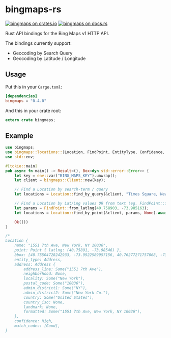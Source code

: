 bingmaps-rs
=============

[![bingmaps on crates.io](https://img.shields.io/crates/v/bingmaps.svg)](https://crates.io/crates/bingmaps)
[![bingmaps on docs.rs](https://docs.rs/bingmaps/badge.svg)](https://docs.rs/bingmaps)

Rust API bindings for the Bing Maps v1 HTTP API.

The bindings currently support:
 * Geocoding by Search Query
 * Geocoding by Latitude / Longitude

## Usage
Put this in your `Cargo.toml`:

```toml
[dependencies]
bingmaps = "0.4.0"
```

And this in your crate root:

```rust
extern crate bingmaps;
```

## Example
```rust
use bingmaps;
use bingmaps::locations::{Location, FindPoint, EntityType, Confidence, MatchCode};
use std::env;

#[tokio::main]
pub async fn main() -> Result<(), Box<dyn std::error::Error>> {
    let key = env::var("BING_MAPS_KEY").unwrap();
    let client = bingmaps::Client::new(key);

    // Find a Location by search-term / query
    let locations = Location::find_by_query(&client, "Times Square, New York", None).await?;

    // Find a Location by Lat/Lng values OR from text (eg. FindPoint::from_str("40.75890,-73.98516");)
    let params = FindPoint::from_latlng(40.758903, -73.985163);
    let locations = Location::find_by_point(&client, params, None).await?;

    Ok(())
}

/*
Location {
    name: "1551 7th Ave, New York, NY 10036",
    point: Point { latlng: (40.75891, -73.98546) },
    bbox: [40.75504728242933, -73.9922589957156, 40.76277271757068, -73.9786610042844],
    entity_type: Address,
    address: Address {
        address_line: Some("1551 7th Ave"),
        neighborhood: None,
        locality: Some("New York"),
        postal_code: Some("10036"),
        admin_district1: Some("NY"),
        admin_district2: Some("New York Co."),
        country: Some("United States"),
        country_iso: None,
        landmark: None,
        formatted: Some("1551 7th Ave, New York, NY 10036"),
    },
    confidence: High,
    match_codes: [Good],
}
```
